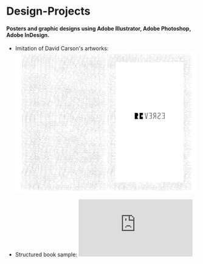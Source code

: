 # Design-Projects
#### Posters and graphic designs using Adobe Illustrator, Adobe Photoshop, Adobe InDesign.


* Imitation of David Carson's artworks: 
![Book Cover](https://github.com/hungling0817/Design-Projects/blob/640ad7b9ef96c93abab6f54c7849801328300170/book%20cover.jpg "Book Cover")

* Structured book sample: 
![Book Cover](https://github.com/hungling0817/Design-Projects/blob/83d3ece4ecf253783c539cbbc720ea5f25ed57a3/book%20project.pdf "Book Sample")
